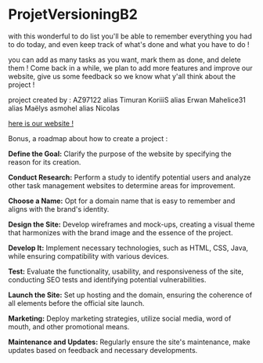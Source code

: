 # ProjetVersioningB2

with this wonderful to do list you'll be able to remember everything you had to do today, and even keep track of what's done and what you have to do !

you can add as many tasks as you want, mark them as done, and delete them ! Come back in a while, we plan to add more features and improve our website, give us some feedback so we know what y'all think about the project !


project created by :
  AZ97122 alias Timuran
  KoriiiS alias Erwan
  Mahelice31 alias Maëlys
  asmohel alias Nicolas


[here is our website !]( https://az97122.github.io/ProjetVersioningB2/ "to do list")


  Bonus, a roadmap about how to create a project :

  
**Define the Goal:**
Clarify the purpose of the website by specifying the reason for its creation.

**Conduct Research:**
Perform a study to identify potential users and analyze other task management websites to determine areas for improvement.

**Choose a Name:**
Opt for a domain name that is easy to remember and aligns with the brand's identity.

**Design the Site:**
Develop wireframes and mock-ups, creating a visual theme that harmonizes with the brand image and the essence of the project.

**Develop It:**
Implement necessary technologies, such as HTML, CSS, Java, while ensuring compatibility with various devices.

**Test:**
Evaluate the functionality, usability, and responsiveness of the site, conducting SEO tests and identifying potential vulnerabilities.

**Launch the Site:**
Set up hosting and the domain, ensuring the coherence of all elements before the official site launch.

**Marketing:**
Deploy marketing strategies, utilize social media, word of mouth, and other promotional means.

**Maintenance and Updates:**
Regularly ensure the site's maintenance, make updates based on feedback and necessary developments.
